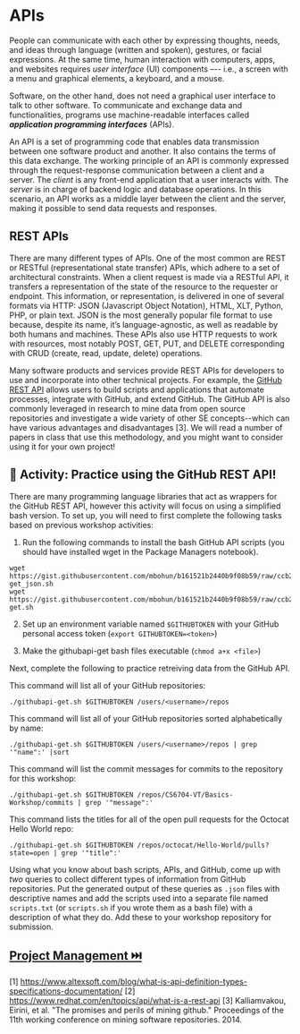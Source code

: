 # APIs

People can communicate with each other by expressing thoughts, needs, and ideas through language (written and spoken), gestures, or facial expressions. At the same time, human interaction with computers, apps, and websites requires _user interface_ (UI) components –-- i.e., a screen with a menu and graphical elements, a keyboard, and a mouse.

Software, on the other hand, does not need a graphical user interface to talk to other software. To communicate and exchange data and functionalities, programs use machine-readable interfaces called **_application programming interfaces_** (APIs).

An API is a set of programming code that enables data transmission between one software product and another. It also contains the terms of this data exchange. The working principle of an API is commonly expressed through the request-response communication between a client and a server. The _client_ is any front-end application that a user interacts with. The _server_ is in charge of backend logic and database operations. In this scenario, an API works as a middle layer between the client and the server, making it possible to send data requests and responses.

## REST APIs

There are many different types of APIs. One of the most common are REST or RESTful (representational state transfer) APIs, which adhere to a set of architectural constraints. When a client request is made via a RESTful API, it transfers a representation of the state of the resource to the requester or endpoint. This information, or representation, is delivered in one of several formats via HTTP: JSON (Javascript Object Notation), HTML, XLT, Python, PHP, or plain text. JSON is the most generally popular file format to use because, despite its name, it’s language-agnostic, as well as readable by both humans and machines. These APIs also use HTTP requests to work with resources, most notably POST, GET, PUT, and DELETE corresponding with CRUD (create, read, update, delete) operations.

Many software products and services provide REST APIs for developers to use and incorporate into other technical projects. For example, the [GitHub REST API](https://docs.github.com/en/rest) allows users to build scripts and applications that automate processes, integrate with GitHub, and extend GitHub. The GitHub API is also commonly leveraged in research to mine data from open source repositories and investigate a wide variety of other SE concepts--which can have various advantages and disadvantages [3]. We will read a number of papers in class that use this methodology, and you might want to consider using it for your own project! 

## 📝 Activity: Practice using the GitHub REST API!

There are many programming language libraries that act as wrappers for the GitHub REST API, however this activity will focus on using a simplified bash version. To set up, you will need to first complete the following tasks based on previous workshop activities:

1. Run the following commands to install the bash GitHub API scripts (you should have installed wget in the Package Managers notebook).
```bash|{type: 'command'}
wget https://gist.githubusercontent.com/mbohun/b161521b2440b9f08b59/raw/ccb2b0187dff124a129700d2cd4642e7007e8e1f/githubapi-get_json.sh
wget https://gist.githubusercontent.com/mbohun/b161521b2440b9f08b59/raw/ccb2b0187dff124a129700d2cd4642e7007e8e1f/githubapi-get.sh
```

2. Set up an environment variable named `$GITHUBTOKEN` with your GitHub personal access token (`export GITHUBTOKEN=<token>`)

3. Make the githubapi-get bash files executable (`chmod a+x <file>`)

Next, complete the following to practice retreiving data from the GitHub API.

This command will list all of your GitHub repositories:
```bash|{type: 'command'}
./githubapi-get.sh $GITHUBTOKEN /users/<username>/repos
```

This command will list all of your GitHub repositories sorted alphabetically by name:
```bash|{type: 'command'}
./githubapi-get.sh $GITHUBTOKEN /users/<username>/repos | grep '"name":' |sort
```

This command will list the commit messages for commits to the repository for this workshop:
```bash|{type: 'command'}
./githubapi-get.sh $GITHUBTOKEN /repos/CS6704-VT/Basics-Workshop/commits | grep '"message":'
```

This command lists the titles for all of the open pull requests for the Octocat Hello World repo:
```bash|{type: 'command'}
./githubapi-get.sh $GITHUBTOKEN /repos/octocat/Hello-World/pulls?state=open | grep '"title":'
```

Using what you know about bash scripts, APIs, and GitHub, come up with *two* queries to collect different types of information from GitHub repositories. Put the generated output of these queries as `.json` files with descriptive names and add the scripts used into a separate file named `scripts.txt` (or `scripts.sh` if you wrote them as a bash file) with a description of what they do. Add these to your workshop repository for submission.

## [Project Management ⏭️](Project.md)


[1] https://www.altexsoft.com/blog/what-is-api-definition-types-specifications-documentation/
[2] https://www.redhat.com/en/topics/api/what-is-a-rest-api
[3] Kalliamvakou, Eirini, et al. "The promises and perils of mining github." Proceedings of the 11th working conference on mining software repositories. 2014.